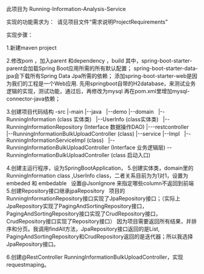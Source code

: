 此项目为 Running-Information-Analysis-Service

实现的功能需求为：
  请见项目文件“需求说明ProjectRequirements”


实现步骤：

1.新建maven project

2.修改pom ，加入parent 和dependency ，build
其中，spring-boot-starter-parent会加载Spring Boot应用所需的所有默认配置；
spring-boot-starter-data-jpa会下载所有Spring Data Jpa所需的依赖；
添加spring-boot-starter-web是因为我们的工程是一个Web应用.
先用springboot自带的H2database，来测试业务逻辑的实现，测试功能，通过后，再修改为mysql
再在pom.xml里增加mysql-connector-java依赖；

3.创建项目代码结构
-src
 |-main
  |--java
   |--demo
     |--domain
        |--RunningInformation (class 实体类)
        |--UserInfo (class实体类)
		    |--RunningInformationRepository (Interface 数据操作DAO)
    |---restcontroller
        |--RunningInformationBulkUploadController (class)
    |--service
       |--Impl
		      |--RunningInformationServiceImpl (class)
       |--RunningInformationBulkUploadController (Interface 业务逻辑层)
	--RunningInformationBulkUploadController (class 启动入口)


4.创建主运行程序，设为SpringBootApplication，
5.创建实体类，domain里的RunningInformation class ,UserInfo class，二者关系目前为为1对1，设置为embeded 和 embedable
     设置@JsonIgnore 来指定哪些column不返回到前端
5.创建Repository接口继承jpaRepository
   项目的RunningInformationRepository接口实现了JpaRepository接口；（实际上JpaRepository实现了PagingAndSortingRepository接口，PagingAndSortingRepository接口实现了CrudRepository接口，CrudRepository接口实现了Repository接口）
	 因为项目需要返回所有结果，并排序和分页。我调用findAll方法，JpaRepository接口返回的是List, PagingAndSortingRepository和CrudRepository返回的是迭代器；所以我选择JpaRepository接口。	 

6.创建@RestController RunningInformationBulkUploadController，实现requestmaping。


